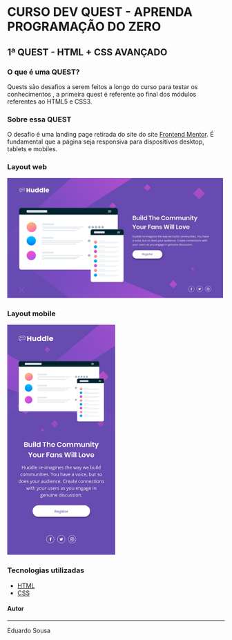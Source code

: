 # CURSO DEV QUEST - APRENDA PROGRAMAÇÃO DO ZERO
## 1ª QUEST - HTML + CSS AVANÇADO


### O que é uma QUEST?
Quests são desafios a serem feitos a longo do curso para testar os conhecimentos , a primeira quest é referente ao final dos módulos referentes ao HTML5 e CSS3.

### Sobre essa QUEST
O desafio é uma landing page retirada do site do site [Frontend Mentor](https://www.frontendmentor.io/challenges/huddle-landing-page-with-a-single-introductory-section-B_2Wvxgi0). É fundamental que a página seja responsiva para dispositivos desktop, tablets e mobiles.

### Layout web
<img width='500' src="src/designer/desktop-design.jpg" />

### Layout mobile
<img width='250' src="src/designer/mobile-design.jpg" />

### Tecnologias utilizadas
* [HTML](https://developer.mozilla.org/pt-BR/docs/Web/HTML)
* [CSS](https://developer.mozilla.org/pt-BR/docs/Web/CSS)


#### Autor
---
Eduardo Sousa

